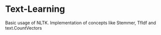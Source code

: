 # Text-Learning
Basic usage of NLTK. Implementation of concepts like Stemmer, TfIdf and text.CountVectors
